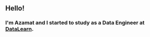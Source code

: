 ## Hello!
### I'm Azamat and I started to study as a Data Engineer at [DataLearn](https://github.com/Data-Learn/data-engineering).
